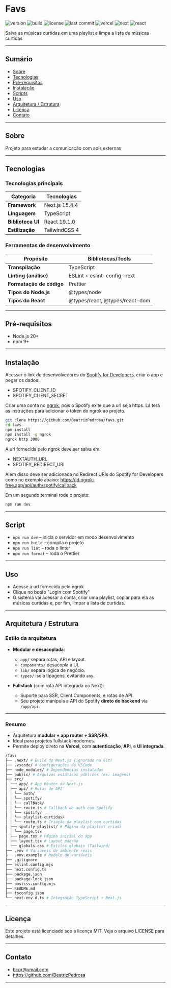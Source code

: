 # Favs

![version](https://vercelbadge.vercel.app/api/BeatrizPedrosa/favs)
![build](https://img.shields.io/badge/build-passing-brightgreen)
![license](https://img.shields.io/github/license/BeatrizPedrosa/favs)
![last commit](https://img.shields.io/github/last-commit/BeatrizPedrosa/favs)
![vercel](https://img.shields.io/badge/deploy-vercel-black)
![next](https://img.shields.io/badge/Next.js-15-blue)
![react](https://img.shields.io/badge/React-19-blue)

Salva as músicas curtidas em uma playlist e limpa a lista de músicas curtidas

---

## Sumário

- [Sobre](#sobre)
- [Tecnologias](#tecnologias)
- [Pré-requisitos](#pré-requisitos)
- [Instalação](#instalação)
- [Scripts](#script)
- [Uso](#uso)
- [Arquitetura / Estrutura](#arquitetura--estrutura)
- [Licença](#licença)
- [Contato](#contato)

---

## Sobre

Projeto para estudar a comunicação com apis externas

---

## Tecnologias

### Tecnologias principais

| Categoria         | Tecnologias    |
| ----------------- | -------------- |
| **Framework**     | Next.js 15.4.4 |
| **Linguagem**     | TypeScript     |
| **Biblioteca UI** | React 19.1.0   |
| **Estilização**   | TailwindCSS 4  |

### Ferramentas de desenvolvimento

| Propósito                | Bibliotecas/Tools              |
| ------------------------ | ------------------------------ |
| **Transpilação**         | TypeScript                     |
| **Linting (análise)**    | ESLint + eslint-config-next    |
| **Formatação de código** | Prettier                       |
| **Tipos do Node.js**     | @types/node                    |
| **Tipos do React**       | @types/react, @types/react-dom |

---

## Pré-requisitos

- Node.js 20+
- npm 9+

---

## Instalação

Acessar o link de desenvolvedores do [Spotify for Developers](https://developer.spotify.com/), criar o app e pegar os dados:

- SPOTIFY_CLIENT_ID
- SPOTIFY_CLIENT_SECRET

Criar uma conta no [ngrok](https://dashboard.ngrok.com/signup), pois o Spotify exite que a url seja https. Lá terá as instruções para adicionar o token do ngrok ao projeto.

```bash
git clone https://github.com/BeatrizPedrosa/favs.git
cd favs
npm install
npm install -g ngrok
ngrok http 3000
```

A url fornecida pelo ngrok deve ser salva em:

- NEXTAUTH_URL
- SPOTIFY_REDIRECT_URI

Além disso deve ser adicionada no Redirect URIs do Spotify for Developers como no exemplo abaixo:
https://id.ngrok-free.app/api/auth/spotify/callback

Em um segundo terminal rode o projeto:

```bash
npm run dev
```

---

## Script

- `npm run dev` – inicia o servidor em modo desenvolvimento
- `npm run build` – compila o projeto
- `npm run lint` – roda o linter
- `npm run format` – roda o Prettier

---

## Uso

- Acesse a url fornecida pelo ngrok
- Clique no botão "Login com Spotify"
- O sistema vai acessar a conta, criar uma playlist, copiar para ela as músicas curtidas e, por fim, limpar a lista de curtidas.

---

## Arquitetura / Estrutura

### **Estilo da arquitetura**

- **Modular e desacoplada**:
  - `app/` separa rotas, API e layout.
  - `components/` desacopla a UI.
  - `lib/` separa lógica de negócio.
  - `types/` isola tipagens, evitando `any`.

- **Fullstack** (com rota API integrada no Next):
  - Suporte para SSR, Client Components, e rotas de API.
  - Seu projeto manipula a API do Spotify **direto do backend** via `/app/api`.

---

### **Resumo**

- Arquitetura **modular + app router + SSR/SPA**.
- Ideal para projetos fullstack modernos.
- Permite deploy direto na **Vercel**, com **autenticação**, **API**, e **UI integrada**.

```bash
/favs
├── .next/ # Build do Next.js (ignorado no Git)
├── .vscode/ # Configurações do VSCode
├── node_modules/ # Dependências instaladas
├── public/ # Arquivos estáticos públicos (ex: imagens)
├── src/
│ └── app/ # App Router do Next.js
│ ├── api/ # Rotas de API
│ │ └── auth/
│ │ └── spotify/
│ │ └── callback/
│ │ └── route.ts # Callback de auth com Spotify
│ │ └── spotify/
│ │ └── playlist-curtidas/
│ │ └── route.ts # Criação da playlist com curtidas
│ ├── spotify-playlist/ # Página da playlist criada
│ │ └── page.tsx
│ ├── page.tsx # Página inicial do app
│ ├── layout.tsx # Layout padrão
│ └── globals.css # Estilos globais (Tailwind)
├── .env # Variáveis de ambiente reais
├── .env.example # Modelo de variáveis
├── .gitignore
├── eslint.config.mjs
├── next.config.ts
├── package.json
├── package-lock.json
├── postcss.config.mjs
├── README.md
├── tsconfig.json
└── next-env.d.ts # Integração TypeScript + Next.js
```

---

## Licença

Este projeto está licenciado sob a licença MIT. Veja o arquivo LICENSE para detalhes.

---

## Contato

- bcpr@ymail.com
- https://github.com/BeatrizPedrosa

---
